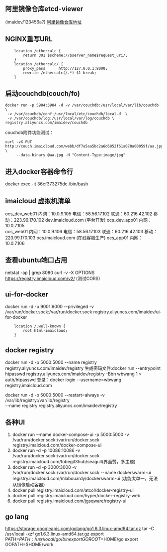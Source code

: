 ## 阿里镜像仓库etcd-viewer
(imaidev/123456a?)
[阿里镜像仓库地址](https://cr.console.aliyun.com/?spm=0.0.0.0.5n07DB#/docker/image/list)   

## NGINX重写URL
```
    location /ethercalc {
        return 301 $scheme://$server_name$request_uri/;
    }
    location /ethercalc/ {
        proxy_pass      http://127.0.0.1:8000;
        rewrite /ethercalc(/.*) $1 break;
    }
```
## 启动couchdb(couch/fo)
```
docker run -p 5984:5984 -d -v /var/couchdb:/usr/local/var/lib/couchdb \
 -v /var/couchdb/conf:/usr/local/etc/couchdb/local.d  \
 -v /var/couchdb/log:/usr/local/var/log/couchdb \
registry.aliyuncs.com/imaidev/couchdb
```
couchdb附件功能测试：
```
curl -vX PUT http://couch.imaicloud.com/webb/df7a5aa5bc2a6d6852f61a078a00059f/aa.jpg \
     --data-binary @aa.jpg -H "Content-Type:image/jpg"
```

## 进入docker容器命令行
docker exec -it 36cf373275dc /bin/bash

## imaicloud 虚拟机清单 
 ocs_dev_web01  内网：10.0.9.105 电信：58.56.17.102 联通：60.216.42.102 移动：223.99.170.102  dev.imaicloud.com  (平台开发)
 ocs_dev_app01  内网：10.0.7.105  
 ocs_web01  内网：10.0.9.106  电信：58.56.17.103 联通：60.216.42.103 移动：223.99.170.103  ocs.imaicloud.com  (在线客服生产) 
 ocs_app01  内网：10.0.7.106 
## 查看ubuntu端口占用
   netstat -ap | grep 8080
   curl -v -X OPTIONS https://registry.imaicloud.com/v2/ (测试CORS)
## ui-for-docker
docker run -d -p 9001:9000 --privileged -v /var/run/docker.sock:/var/run/docker.sock registry.aliyuncs.com/imaidev/ui-for-docker


        location /.well-known {
            root html-imaicloud;
        }
## docker registry
docker run -d -p 5000:5000 --name registry registry.aliyuncs.com/imaidev/registry
生成密码文件:docker run --entrypoint htpasswd registry.aliyuncs.com/imaidev/registry -Bbn wbwang 1 > auth/htpasswd
登录：docker login --username=wbwang registry.imaicloud.com

docker run -d -p 5000:5000 --restart=always -v /var/lib/registry:/var/lib/registry \
--name registry  registry.aliyuncs.com/imaidev/registry
## 各种UI
1. docker run --name docker-compose-ui -p 5000:5000 -v /var/run/docker.sock:/var/run/docker.sock  registry.imaicloud.com/docker-compose-ui
2. docker run -d -p 10086:10086 -v /var/run/docker.sock:/var/run/docker.sock registry.imaicloud.com/tobegit3hub/seagull(界面赞，多主题)
3. docker run -d -p 3000:3000 -v /var/run/docker.sock:/var/run/docker.sock --name dockerswarm-ui   registry.imaicloud.com/mlabouardy/dockerswarm-ui (功能太单一，无法从镜像启动容器）
4. docker pull registry.imaicloud.com/atcol/docker-registry-ui
5. docker pull registry.imaicloud.com/hyper/docker-registry-web
6. docker pull registry.imaicloud.com/jgsqware/registry-ui
 
## go lang
https://storage.googleapis.com/golang/go1.6.3.linux-amd64.tar.gz
tar -C /usr/local -xzf go1.6.3.linux-amd64.tar.gz
export PATH=$PATH:/usr/local/go/bin
export GOROOT=$HOME/go
export GOPATH=$HOME/work



